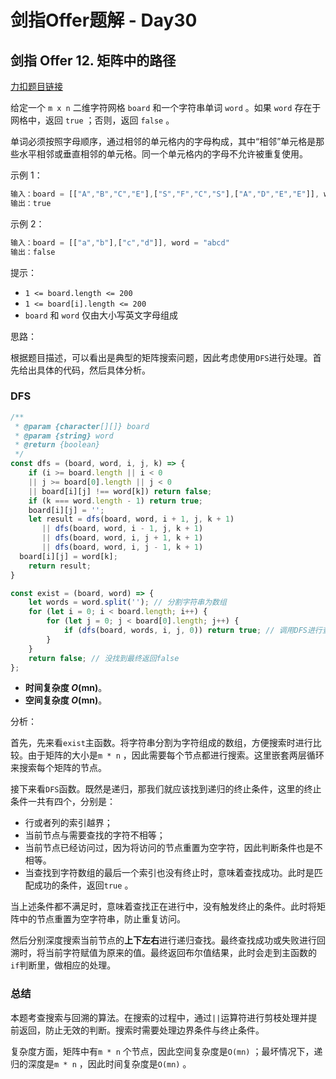# **剑指Offer题解 - Day30**

## **剑指 Offer 12. 矩阵中的路径**

[力扣题目链接](https://leetcode-cn.com/leetbook/read/illustration-of-algorithm/58wowd/)

给定一个 `m x n` 二维字符网格 `board` 和一个字符串单词 `word` 。如果 `word` 存在于网格中，返回 `true` ；否则，返回 `false` 。

单词必须按照字母顺序，通过相邻的单元格内的字母构成，其中“相邻”单元格是那些水平相邻或垂直相邻的单元格。同一个单元格内的字母不允许被重复使用。

示例 1：

```jsx
输入：board = [["A","B","C","E"],["S","F","C","S"],["A","D","E","E"]], word = "ABCCED"
输出：true
```

示例 2：

```jsx
输入：board = [["a","b"],["c","d"]], word = "abcd"
输出：false
```

提示：

- `1 <= board.length <= 200`
- `1 <= board[i].length <= 200`
- `board` 和 `word` 仅由大小写英文字母组成

思路：

根据题目描述，可以看出是典型的矩阵搜索问题，因此考虑使用`DFS`进行处理。首先给出具体的代码，然后具体分析。

### DFS

```jsx
/**
 * @param {character[][]} board
 * @param {string} word
 * @return {boolean}
 */
const dfs = (board, word, i, j, k) => {
    if (i >= board.length || i < 0
    || j >= board[0].length || j < 0 
    || board[i][j] !== word[k]) return false;
    if (k === word.length - 1) return true;
    board[i][j] = '';
    let result = dfs(board, word, i + 1, j, k + 1)
       || dfs(board, word, i - 1, j, k + 1) 
       || dfs(board, word, i, j + 1, k + 1) 
       || dfs(board, word, i, j - 1, k + 1)
  board[i][j] = word[k];
    return result;
}

const exist = (board, word) => {
    let words = word.split(''); // 分割字符串为数组
    for (let i = 0; i < board.length; i++) {
        for (let j = 0; j < board[0].length; j++) {
            if (dfs(board, words, i, j, 0)) return true; // 调用DFS进行查找
        }
    }
    return false; // 没找到最终返回false
};
```

- **时间复杂度 *O*(mn)**。
- **空间复杂度 *O*(mn)**。

分析：

首先，先来看`exist`主函数。将字符串分割为字符组成的数组，方便搜索时进行比较。由于矩阵的大小是`m * n` ，因此需要每个节点都进行搜索。这里嵌套两层循环来搜索每个矩阵的节点。

接下来看`DFS`函数。既然是递归，那我们就应该找到递归的终止条件，这里的终止条件一共有四个，分别是：

- 行或者列的索引越界；
- 当前节点与需要查找的字符不相等；
- 当前节点已经访问过，因为将访问的节点重置为空字符，因此判断条件也是不相等。
- 当查找到字符数组的最后一个索引也没有终止时，意味着查找成功。此时是匹配成功的条件，返回`true` 。

当上述条件都不满足时，意味着查找正在进行中，没有触发终止的条件。此时将矩阵中的节点重置为空字符串，防止重复访问。

然后分别深度搜索当前节点的**上下左右**进行递归查找。最终查找成功或失败进行回溯时，将当前字符赋值为原来的值。最终返回布尔值结果，此时会走到主函数的`if`判断里，做相应的处理。

### 总结

本题考查搜索与回溯的算法。在搜索的过程中，通过`||`运算符进行剪枝处理并提前返回，防止无效的判断。搜索时需要处理边界条件与终止条件。

复杂度方面，矩阵中有`m * n` 个节点，因此空间复杂度是`O(mn)` ；最坏情况下，递归的深度是`m * n` ，因此时间复杂度是`O(mn)` 。
